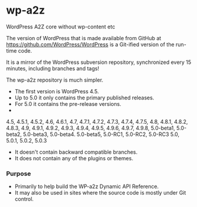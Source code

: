 # wp-a2z
WordPress A2Z core without wp-content etc


The version of WordPress that is made available from GitHub at https://github.com/WordPress/WordPress is a 
Git-ified version of the run-time code.

It is a mirror of the WordPress subversion repository, synchronized every 15 minutes, including branches and tags! 

The wp-a2z repository is much simpler. 

- The first version is WordPress 4.5.
- Up to 5.0 it only contains the primary published releases.
- For 5.0 it contains the pre-release versions. 
- 

4.5, 4.5.1, 4.5.2, 
4.6, 4.6.1, 
4.7, 4.7.1, 4.7.2, 4.7.3, 4.7.4, 4.7.5, 
4.8, 4.8.1, 4.8.2, 4.8.3, 
4.9, 4.9.1, 4.9.2, 4.9.3, 4.9.4, 4.9.5, 4.9.6, 4.9.7, 4.9.8,
5.0-beta1, 5.0-beta2, 5.0-beta3, 5.0-beta4. 5.0-beta5, 5.0-RC1, 5.0-RC2, 5.0-RC3
5.0, 5.0.1, 5.0.2, 5.0.3

- It doesn't contain backward compatible branches.
- It does not contain any of the plugins or themes.


### Purpose
- Primarily to help build the WP-a2z Dynamic API Reference.
- It may also be used in sites where the source code is mostly under Git control.




